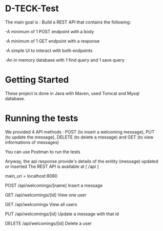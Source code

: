 # D-TECK-Test

The main goal is : Build a REST API that contains the following:

-A minimum of 1 POST endpoint with a body

-A minimum of 1 GET endpoint with a response

-A simple UI to interact with both endpoints

-An in memory database with 1 find query and 1 save query

# Getting Started
These project is done in Java with Maven, used Tomcat and Mysql database.


# Running the tests
We provided 4 API methods : POST (to insert a welcoming message), PUT (to update the message), DELETE (to delete a message) and GET (to view informations of messages)

You can use Postman to run the tests

Anyway, the api response provide's details of the enitity (message) updated or inserted The REST API is available at [ /api ]

main_uri = localhost:8080

POST	/api/welcomings/[name]	Insert a message

GET	/api/welcomings/[id]	View one user

GET	/api/welcomings	View all users

PUT	/api/welcomings/[id]	Update a message with that id

DELETE	/api/welcomings/[id]	Delete a user
